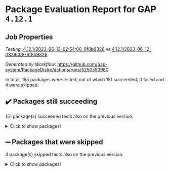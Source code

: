# Package Evaluation Report for GAP `4.12.1`

## Job Properties

*Testing:* [4.12.1/2023-06-13-02:54:00-6f8b9326](https://github.com/gap-system/PackageDistro/blob/data/reports/4.12.1/2023-06-13-02:54:00-6f8b9326) vs [4.12.1/2023-06-12-03:06:08-6f8b9326](https://github.com/gap-system/PackageDistro/blob/data/reports/4.12.1/2023-06-12-03:06:08-6f8b9326)

*Generated by Workflow:* https://github.com/gap-system/PackageDistro/actions/runs/5250553980

In total, 155 packages were tested, out of which 151 succeeded, 0 failed and 4 were skipped.

## :heavy_check_mark: Packages still succeeding

151 package(s) succeeded tests also on the previous version.
<details><summary>Click to show packages!</summary>

- 4ti2interface 2023.02-04 [(success)](https://github.com/gap-system/PackageDistro/actions/runs/5250553980/jobs/9484770900)
- ace 5.6.2 [(success)](https://github.com/gap-system/PackageDistro/actions/runs/5250553980/jobs/9484770969)
- aclib 1.3.2 [(success)](https://github.com/gap-system/PackageDistro/actions/runs/5250553980/jobs/9484771063)
- agt 0.3.1 [(success)](https://github.com/gap-system/PackageDistro/actions/runs/5250553980/jobs/9484771144)
- alnuth 3.2.1 [(success)](https://github.com/gap-system/PackageDistro/actions/runs/5250553980/jobs/9484771209)
- anupq 3.3.0 [(success)](https://github.com/gap-system/PackageDistro/actions/runs/5250553980/jobs/9484771276)
- atlasrep 2.1.6 [(success)](https://github.com/gap-system/PackageDistro/actions/runs/5250553980/jobs/9484771343)
- autodoc 2022.10.20 [(success)](https://github.com/gap-system/PackageDistro/actions/runs/5250553980/jobs/9484771420)
- automata 1.15 [(success)](https://github.com/gap-system/PackageDistro/actions/runs/5250553980/jobs/9484771522)
- automgrp 1.3.2 [(success)](https://github.com/gap-system/PackageDistro/actions/runs/5250553980/jobs/9484771608)
- autpgrp 1.11 [(success)](https://github.com/gap-system/PackageDistro/actions/runs/5250553980/jobs/9484771694)
- cap 2023.05-12 [(success)](https://github.com/gap-system/PackageDistro/actions/runs/5250553980/jobs/9484771776)
- caratinterface 2.3.5 [(success)](https://github.com/gap-system/PackageDistro/actions/runs/5250553980/jobs/9484771857)
- cddinterface 2022.11.01 [(success)](https://github.com/gap-system/PackageDistro/actions/runs/5250553980/jobs/9484771931)
- circle 1.6.6 [(success)](https://github.com/gap-system/PackageDistro/actions/runs/5250553980/jobs/9484772008)
- classicpres 1.22 [(success)](https://github.com/gap-system/PackageDistro/actions/runs/5250553980/jobs/9484772086)
- cohomolo 1.6.11 [(success)](https://github.com/gap-system/PackageDistro/actions/runs/5250553980/jobs/9484772199)
- congruence 1.2.5 [(success)](https://github.com/gap-system/PackageDistro/actions/runs/5250553980/jobs/9484772285)
- corelg 1.56 [(success)](https://github.com/gap-system/PackageDistro/actions/runs/5250553980/jobs/9484772364)
- crime 1.6 [(success)](https://github.com/gap-system/PackageDistro/actions/runs/5250553980/jobs/9484772438)
- crisp 1.4.6 [(success)](https://github.com/gap-system/PackageDistro/actions/runs/5250553980/jobs/9484772515)
- crypting 0.10.4 [(success)](https://github.com/gap-system/PackageDistro/actions/runs/5250553980/jobs/9484772579)
- cryst 4.1.26 [(success)](https://github.com/gap-system/PackageDistro/actions/runs/5250553980/jobs/9484772656)
- crystcat 1.1.10 [(success)](https://github.com/gap-system/PackageDistro/actions/runs/5250553980/jobs/9484772737)
- ctbllib 1.3.6 [(success)](https://github.com/gap-system/PackageDistro/actions/runs/5250553980/jobs/9484772815)
- cubefree 1.19 [(success)](https://github.com/gap-system/PackageDistro/actions/runs/5250553980/jobs/9484772906)
- curlinterface 2.3.2 [(success)](https://github.com/gap-system/PackageDistro/actions/runs/5250553980/jobs/9484772989)
- cvec 2.8.1 [(success)](https://github.com/gap-system/PackageDistro/actions/runs/5250553980/jobs/9484773060)
- datastructures 0.3.0 [(success)](https://github.com/gap-system/PackageDistro/actions/runs/5250553980/jobs/9484773123)
- deepthought 1.0.6 [(success)](https://github.com/gap-system/PackageDistro/actions/runs/5250553980/jobs/9484773195)
- design 1.8 [(success)](https://github.com/gap-system/PackageDistro/actions/runs/5250553980/jobs/9484773250)
- difsets 2.3.1 [(success)](https://github.com/gap-system/PackageDistro/actions/runs/5250553980/jobs/9484773308)
- digraphs 1.6.2 [(success)](https://github.com/gap-system/PackageDistro/actions/runs/5250553980/jobs/9484773368)
- edim 1.3.7 [(success)](https://github.com/gap-system/PackageDistro/actions/runs/5250553980/jobs/9484773439)
- example 4.3.4 [(success)](https://github.com/gap-system/PackageDistro/actions/runs/5250553980/jobs/9484773515)
- examplesforhomalg 2023.02-04 [(success)](https://github.com/gap-system/PackageDistro/actions/runs/5250553980/jobs/9484773593)
- factint 1.6.3 [(success)](https://github.com/gap-system/PackageDistro/actions/runs/5250553980/jobs/9484773665)
- ferret 1.0.9 [(success)](https://github.com/gap-system/PackageDistro/actions/runs/5250553980/jobs/9484773759)
- fga 1.5.0 [(success)](https://github.com/gap-system/PackageDistro/actions/runs/5250553980/jobs/9484773833)
- fining 1.5.5 [(success)](https://github.com/gap-system/PackageDistro/actions/runs/5250553980/jobs/9484773934)
- float 1.0.3 [(success)](https://github.com/gap-system/PackageDistro/actions/runs/5250553980/jobs/9484774013)
- format 1.4.3 [(success)](https://github.com/gap-system/PackageDistro/actions/runs/5250553980/jobs/9484774094)
- forms 1.2.9 [(success)](https://github.com/gap-system/PackageDistro/actions/runs/5250553980/jobs/9484774162)
- fplsa 1.2.6 [(success)](https://github.com/gap-system/PackageDistro/actions/runs/5250553980/jobs/9484774242)
- fr 2.4.12 [(success)](https://github.com/gap-system/PackageDistro/actions/runs/5250553980/jobs/9484774319)
- francy 2.0.3 [(success)](https://github.com/gap-system/PackageDistro/actions/runs/5250553980/jobs/9484774379)
- fwtree 1.3 [(success)](https://github.com/gap-system/PackageDistro/actions/runs/5250553980/jobs/9484774466)
- gapdoc 1.6.6 [(success)](https://github.com/gap-system/PackageDistro/actions/runs/5250553980/jobs/9484774539)
- gauss 2023.02-04 [(success)](https://github.com/gap-system/PackageDistro/actions/runs/5250553980/jobs/9484774612)
- gaussforhomalg 2023.02-04 [(success)](https://github.com/gap-system/PackageDistro/actions/runs/5250553980/jobs/9484774678)
- gbnp 1.0.5 [(success)](https://github.com/gap-system/PackageDistro/actions/runs/5250553980/jobs/9484774759)
- generalizedmorphismsforcap 2023.03-01 [(success)](https://github.com/gap-system/PackageDistro/actions/runs/5250553980/jobs/9484774825)
- genss 1.6.8 [(success)](https://github.com/gap-system/PackageDistro/actions/runs/5250553980/jobs/9484774908)
- gradedmodules 2023.02-04 [(success)](https://github.com/gap-system/PackageDistro/actions/runs/5250553980/jobs/9484774989)
- gradedringforhomalg 2023.02-04 [(success)](https://github.com/gap-system/PackageDistro/actions/runs/5250553980/jobs/9484775060)
- grape 4.9.0 [(success)](https://github.com/gap-system/PackageDistro/actions/runs/5250553980/jobs/9484775136)
- groupoids 1.73 [(success)](https://github.com/gap-system/PackageDistro/actions/runs/5250553980/jobs/9484775193)
- grpconst 2.6.4 [(success)](https://github.com/gap-system/PackageDistro/actions/runs/5250553980/jobs/9484775272)
- guarana 0.96.3 [(success)](https://github.com/gap-system/PackageDistro/actions/runs/5250553980/jobs/9484775325)
- guava 3.18 [(success)](https://github.com/gap-system/PackageDistro/actions/runs/5250553980/jobs/9484775429)
- hap 1.56 [(success)](https://github.com/gap-system/PackageDistro/actions/runs/5250553980/jobs/9484775515)
- hapcryst 0.1.15 [(success)](https://github.com/gap-system/PackageDistro/actions/runs/5250553980/jobs/9484775636)
- hecke 1.5.3 [(success)](https://github.com/gap-system/PackageDistro/actions/runs/5250553980/jobs/9484775719)
- help 3.5 [(success)](https://github.com/gap-system/PackageDistro/actions/runs/5250553980/jobs/9484775801)
- homalg 2023.02-05 [(success)](https://github.com/gap-system/PackageDistro/actions/runs/5250553980/jobs/9484775885)
- homalgtocas 2023.02-04 [(success)](https://github.com/gap-system/PackageDistro/actions/runs/5250553980/jobs/9484775972)
- idrel 2.45 [(success)](https://github.com/gap-system/PackageDistro/actions/runs/5250553980/jobs/9484776046)
- images 1.3.1 [(success)](https://github.com/gap-system/PackageDistro/actions/runs/5250553980/jobs/9484776118)
- intpic 0.3.0 [(success)](https://github.com/gap-system/PackageDistro/actions/runs/5250553980/jobs/9484776196)
- io 4.8.1 [(success)](https://github.com/gap-system/PackageDistro/actions/runs/5250553980/jobs/9484776280)
- io_forhomalg 2023.02-04 [(success)](https://github.com/gap-system/PackageDistro/actions/runs/5250553980/jobs/9484776399)
- irredsol 1.4.4 [(success)](https://github.com/gap-system/PackageDistro/actions/runs/5250553980/jobs/9484776486)
- json 2.1.1 [(success)](https://github.com/gap-system/PackageDistro/actions/runs/5250553980/jobs/9484776588)
- jupyterkernel 1.5.0 [(success)](https://github.com/gap-system/PackageDistro/actions/runs/5250553980/jobs/9484776675)
- jupyterviz 1.5.6 [(success)](https://github.com/gap-system/PackageDistro/actions/runs/5250553980/jobs/9484776793)
- kan 1.35 [(success)](https://github.com/gap-system/PackageDistro/actions/runs/5250553980/jobs/9484776900)
- kbmag 1.5.11 [(success)](https://github.com/gap-system/PackageDistro/actions/runs/5250553980/jobs/9484777050)
- laguna 3.9.6 [(success)](https://github.com/gap-system/PackageDistro/actions/runs/5250553980/jobs/9484777142)
- liealgdb 2.2.1 [(success)](https://github.com/gap-system/PackageDistro/actions/runs/5250553980/jobs/9484777227)
- liepring 2.8 [(success)](https://github.com/gap-system/PackageDistro/actions/runs/5250553980/jobs/9484777348)
- liering 2.4.2 [(success)](https://github.com/gap-system/PackageDistro/actions/runs/5250553980/jobs/9484777436)
- linearalgebraforcap 2023.06-01 [(success)](https://github.com/gap-system/PackageDistro/actions/runs/5250553980/jobs/9484777543)
- localizeringforhomalg 2023.02-04 [(success)](https://github.com/gap-system/PackageDistro/actions/runs/5250553980/jobs/9484777642)
- loops 3.4.3 [(success)](https://github.com/gap-system/PackageDistro/actions/runs/5250553980/jobs/9484777752)
- lpres 1.0.3 [(success)](https://github.com/gap-system/PackageDistro/actions/runs/5250553980/jobs/9484777854)
- majoranaalgebras 1.5.1 [(success)](https://github.com/gap-system/PackageDistro/actions/runs/5250553980/jobs/9484777958)
- mapclass 1.4.6 [(success)](https://github.com/gap-system/PackageDistro/actions/runs/5250553980/jobs/9484778059)
- matgrp 0.70 [(success)](https://github.com/gap-system/PackageDistro/actions/runs/5250553980/jobs/9484778161)
- matricesforhomalg 2023.02-04 [(success)](https://github.com/gap-system/PackageDistro/actions/runs/5250553980/jobs/9484778278)
- modisom 2.5.4 [(success)](https://github.com/gap-system/PackageDistro/actions/runs/5250553980/jobs/9484778383)
- modulepresentationsforcap 2023.06-01 [(success)](https://github.com/gap-system/PackageDistro/actions/runs/5250553980/jobs/9484778557)
- modules 2023.02-04 [(success)](https://github.com/gap-system/PackageDistro/actions/runs/5250553980/jobs/9484778676)
- monoidalcategories 2023.05-03 [(success)](https://github.com/gap-system/PackageDistro/actions/runs/5250553980/jobs/9484778772)
- nconvex 2022.09-01 [(success)](https://github.com/gap-system/PackageDistro/actions/runs/5250553980/jobs/9484778885)
- nilmat 1.4.2 [(success)](https://github.com/gap-system/PackageDistro/actions/runs/5250553980/jobs/9484778988)
- nock 1.5 [(success)](https://github.com/gap-system/PackageDistro/actions/runs/5250553980/jobs/9484779080)
- normalizinterface 1.3.6 [(success)](https://github.com/gap-system/PackageDistro/actions/runs/5250553980/jobs/9484779171)
- nq 2.5.10 [(success)](https://github.com/gap-system/PackageDistro/actions/runs/5250553980/jobs/9484779267)
- numericalsgps 1.3.1 [(success)](https://github.com/gap-system/PackageDistro/actions/runs/5250553980/jobs/9484779356)
- openmath 11.5.3 [(success)](https://github.com/gap-system/PackageDistro/actions/runs/5250553980/jobs/9484779440)
- orb 4.9.0 [(success)](https://github.com/gap-system/PackageDistro/actions/runs/5250553980/jobs/9484779531)
- packagemanager 1.4.1 [(success)](https://github.com/gap-system/PackageDistro/actions/runs/5250553980/jobs/9484779630)
- patternclass 2.4.3 [(success)](https://github.com/gap-system/PackageDistro/actions/runs/5250553980/jobs/9484779719)
- permut 2.0.4 [(success)](https://github.com/gap-system/PackageDistro/actions/runs/5250553980/jobs/9484779786)
- polenta 1.3.10 [(success)](https://github.com/gap-system/PackageDistro/actions/runs/5250553980/jobs/9484779886)
- polymaking 0.8.6 [(success)](https://github.com/gap-system/PackageDistro/actions/runs/5250553980/jobs/9484779965)
- primgrp 3.4.4 [(success)](https://github.com/gap-system/PackageDistro/actions/runs/5250553980/jobs/9484780041)
- profiling 2.5.2 [(success)](https://github.com/gap-system/PackageDistro/actions/runs/5250553980/jobs/9484780128)
- qpa 1.34 [(success)](https://github.com/gap-system/PackageDistro/actions/runs/5250553980/jobs/9484780194)
- quagroup 1.8.3 [(success)](https://github.com/gap-system/PackageDistro/actions/runs/5250553980/jobs/9484780243)
- radiroot 2.9 [(success)](https://github.com/gap-system/PackageDistro/actions/runs/5250553980/jobs/9484780311)
- rcwa 4.7.1 [(success)](https://github.com/gap-system/PackageDistro/actions/runs/5250553980/jobs/9484780382)
- rds 1.8 [(success)](https://github.com/gap-system/PackageDistro/actions/runs/5250553980/jobs/9484780459)
- recog 1.4.2 [(success)](https://github.com/gap-system/PackageDistro/actions/runs/5250553980/jobs/9484780522)
- repndecomp 1.3.0 [(success)](https://github.com/gap-system/PackageDistro/actions/runs/5250553980/jobs/9484780600)
- repsn 3.1.1 [(success)](https://github.com/gap-system/PackageDistro/actions/runs/5250553980/jobs/9484780686)
- resclasses 4.7.3 [(success)](https://github.com/gap-system/PackageDistro/actions/runs/5250553980/jobs/9484780769)
- ringsforhomalg 2023.02-05 [(success)](https://github.com/gap-system/PackageDistro/actions/runs/5250553980/jobs/9484780849)
- sco 2023.02-04 [(success)](https://github.com/gap-system/PackageDistro/actions/runs/5250553980/jobs/9484780928)
- scscp 2.4.1 [(success)](https://github.com/gap-system/PackageDistro/actions/runs/5250553980/jobs/9484781037)
- semigroups 5.2.1 [(success)](https://github.com/gap-system/PackageDistro/actions/runs/5250553980/jobs/9484781122)
- sglppow 2.3 [(success)](https://github.com/gap-system/PackageDistro/actions/runs/5250553980/jobs/9484781201)
- sgpviz 0.999.5 [(success)](https://github.com/gap-system/PackageDistro/actions/runs/5250553980/jobs/9484781277)
- simpcomp 2.1.14 [(success)](https://github.com/gap-system/PackageDistro/actions/runs/5250553980/jobs/9484781347)
- singular 2023.02.09 [(success)](https://github.com/gap-system/PackageDistro/actions/runs/5250553980/jobs/9484781412)
- sl2reps 1.1 [(success)](https://github.com/gap-system/PackageDistro/actions/runs/5250553980/jobs/9484781476)
- sla 1.5.3 [(success)](https://github.com/gap-system/PackageDistro/actions/runs/5250553980/jobs/9484781546)
- smallgrp 1.5.3 [(success)](https://github.com/gap-system/PackageDistro/actions/runs/5250553980/jobs/9484781626)
- smallsemi 0.6.13 [(success)](https://github.com/gap-system/PackageDistro/actions/runs/5250553980/jobs/9484781691)
- sonata 2.9.6 [(success)](https://github.com/gap-system/PackageDistro/actions/runs/5250553980/jobs/9484781764)
- sophus 1.27 [(success)](https://github.com/gap-system/PackageDistro/actions/runs/5250553980/jobs/9484781829)
- spinsym 1.5.2 [(success)](https://github.com/gap-system/PackageDistro/actions/runs/5250553980/jobs/9484781898)
- standardff 0.9.4 [(success)](https://github.com/gap-system/PackageDistro/actions/runs/5250553980/jobs/9484781971)
- symbcompcc 1.3.2 [(success)](https://github.com/gap-system/PackageDistro/actions/runs/5250553980/jobs/9484782076)
- thelma 1.3 [(success)](https://github.com/gap-system/PackageDistro/actions/runs/5250553980/jobs/9484782161)
- tomlib 1.2.9 [(success)](https://github.com/gap-system/PackageDistro/actions/runs/5250553980/jobs/9484782232)
- toolsforhomalg 2023.05-01 [(success)](https://github.com/gap-system/PackageDistro/actions/runs/5250553980/jobs/9484782301)
- toric 1.9.5 [(success)](https://github.com/gap-system/PackageDistro/actions/runs/5250553980/jobs/9484782388)
- toricvarieties 2022.07.13 [(success)](https://github.com/gap-system/PackageDistro/actions/runs/5250553980/jobs/9484782469)
- transgrp 3.6.4 [(success)](https://github.com/gap-system/PackageDistro/actions/runs/5250553980/jobs/9484782538)
- ugaly 4.0.3 [(success)](https://github.com/gap-system/PackageDistro/actions/runs/5250553980/jobs/9484782606)
- unipot 1.5 [(success)](https://github.com/gap-system/PackageDistro/actions/runs/5250553980/jobs/9484782706)
- unitlib 4.2.0 [(success)](https://github.com/gap-system/PackageDistro/actions/runs/5250553980/jobs/9484782785)
- utils 0.82 [(success)](https://github.com/gap-system/PackageDistro/actions/runs/5250553980/jobs/9484782872)
- uuid 0.7 [(success)](https://github.com/gap-system/PackageDistro/actions/runs/5250553980/jobs/9484782932)
- walrus 0.9991 [(success)](https://github.com/gap-system/PackageDistro/actions/runs/5250553980/jobs/9484783015)
- wedderga 4.10.4 [(success)](https://github.com/gap-system/PackageDistro/actions/runs/5250553980/jobs/9484783093)
- xmod 2.91 [(success)](https://github.com/gap-system/PackageDistro/actions/runs/5250553980/jobs/9484783186)
- xmodalg 1.23 [(success)](https://github.com/gap-system/PackageDistro/actions/runs/5250553980/jobs/9484783249)
- yangbaxter 0.10.3 [(success)](https://github.com/gap-system/PackageDistro/actions/runs/5250553980/jobs/9484783340)
- zeromqinterface 0.14 [(success)](https://github.com/gap-system/PackageDistro/actions/runs/5250553980/jobs/9484783443)
</details>

## :heavy_minus_sign: Packages that were skipped

4 package(s) skipped tests also on the previous version.
<details><summary>Click to show packages!</summary>

- browse 1.8.21 [(skipped)](https://github.com/gap-system/PackageDistro/actions/runs/5250553980/jobs/9484609569)
- itc 1.5.1 [(skipped)](https://github.com/gap-system/PackageDistro/actions/runs/5250553980/jobs/9484609569)
- polycyclic 2.16 [(skipped)](https://github.com/gap-system/PackageDistro/actions/runs/5250553980/jobs/9484609569)
- xgap 4.31 [(skipped)](https://github.com/gap-system/PackageDistro/actions/runs/5250553980/jobs/9484609569)
</details>

